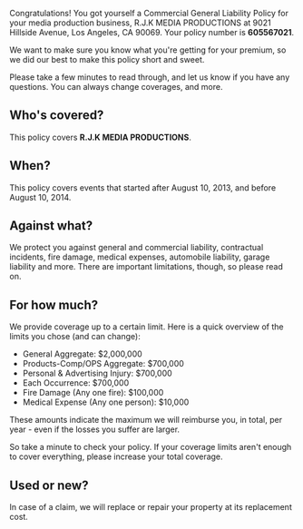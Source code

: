 Congratulations! You got yourself a Commercial General Liability Policy for your media production business, R.J.K MEDIA PRODUCTIONS at 9021 Hillside Avenue, Los Angeles, CA 90069. Your policy number is **605567021**.

We want to make sure you know what you're getting for your premium, so we did our best to make this policy short and sweet.

Please take a few minutes to read through, and let us know if you have any questions. You can always change coverages, and more.

## Who's covered?
This policy covers **R.J.K MEDIA PRODUCTIONS**.

## When?
This policy covers events that started after August 10, 2013, and before August 10, 2014.

## Against what?
We protect you against general and commercial liability, contractual incidents, fire damage, medical expenses, automobile liability, garage liability and more. There are important limitations, though, so please read on.

## For how much?
We provide coverage up to a certain limit. Here is a quick overview of the limits you chose (and can change):

- General Aggregate: $2,000,000
- Products-Comp/OPS Aggregate: $700,000
- Personal & Advertising Injury: $700,000
- Each Occurrence: $700,000
- Fire Damage (Any one fire): $100,000
- Medical Expense (Any one person): $10,000

These amounts indicate the maximum we will reimburse you, in total, per year - even if the losses you suffer are larger.

So take a minute to check your policy. If your coverage limits aren't enough to cover everything, please increase your total coverage.

## Used or new?
In case of a claim, we will replace or repair your property at its replacement cost.